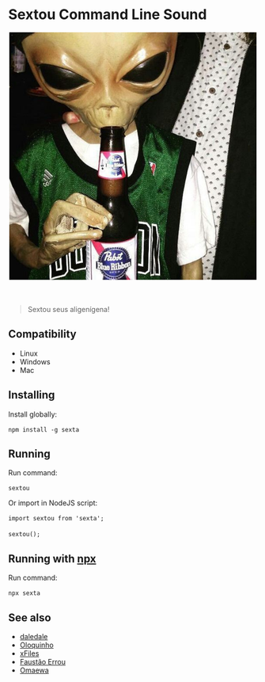 # Sextou Command Line Sound

<div style="text-align: center; margin-bottom: 3rem;">
    <img src="./sextou.jpg" height="500"/>
</div>

> Sextou seus aligenígena!

## Compatibility

- Linux 
- Windows
- Mac

## Installing
Install globally:

    npm install -g sexta

## Running
Run command:

    sextou

Or import in NodeJS script:

    import sextou from 'sexta';

    sextou();
    
## Running with [npx](https://www.npmjs.com/package/npx)
Run command:

    npx sexta


## See also

 - [daledale](https://github.com/anabastos/daledale)
 - [Oloquinho](https://github.com/oloquinho/oloquinho)
 - [xFiles](https://github.com/BrOrlandi/xfiles/)
 - [Faustão Errou](https://github.com/BrOrlandi/faustao-errou/)
 - [Omaewa](https://github.com/BrOrlandi/omaewa/)